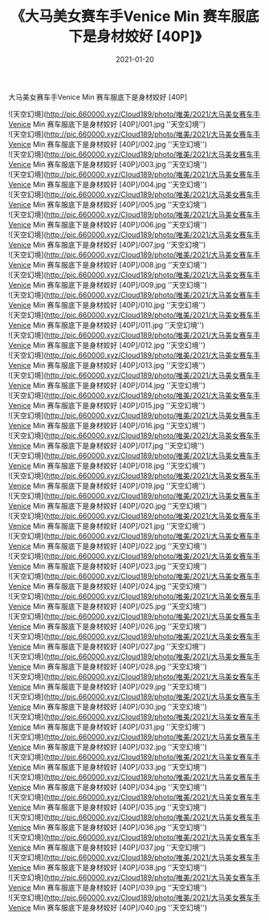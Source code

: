 ﻿---
layout: post
title:  《大马美女赛车手Venice Min 赛车服底下是身材姣好 [40P]》
date:   2021-01-20
img: http://pic.660000.xyz/Cloud189/photo/唯美/2021/大马美女赛车手Venice Min 赛车服底下是身材姣好 [40P]/000.jpg
categories: [美女, 清纯, 唯美]
---

大马美女赛车手Venice Min 赛车服底下是身材姣好 [40P]



![天空幻境](http://pic.660000.xyz/Cloud189/photo/唯美/2021/大马美女赛车手Venice Min 赛车服底下是身材姣好 [40P]/001.jpg ''天空幻境'') <br>
![天空幻境](http://pic.660000.xyz/Cloud189/photo/唯美/2021/大马美女赛车手Venice Min 赛车服底下是身材姣好 [40P]/002.jpg ''天空幻境'') <br>
![天空幻境](http://pic.660000.xyz/Cloud189/photo/唯美/2021/大马美女赛车手Venice Min 赛车服底下是身材姣好 [40P]/003.jpg ''天空幻境'') <br>
![天空幻境](http://pic.660000.xyz/Cloud189/photo/唯美/2021/大马美女赛车手Venice Min 赛车服底下是身材姣好 [40P]/004.jpg ''天空幻境'') <br>
![天空幻境](http://pic.660000.xyz/Cloud189/photo/唯美/2021/大马美女赛车手Venice Min 赛车服底下是身材姣好 [40P]/005.jpg ''天空幻境'') <br>
![天空幻境](http://pic.660000.xyz/Cloud189/photo/唯美/2021/大马美女赛车手Venice Min 赛车服底下是身材姣好 [40P]/006.jpg ''天空幻境'') <br>
![天空幻境](http://pic.660000.xyz/Cloud189/photo/唯美/2021/大马美女赛车手Venice Min 赛车服底下是身材姣好 [40P]/007.jpg ''天空幻境'') <br>
![天空幻境](http://pic.660000.xyz/Cloud189/photo/唯美/2021/大马美女赛车手Venice Min 赛车服底下是身材姣好 [40P]/008.jpg ''天空幻境'') <br>
![天空幻境](http://pic.660000.xyz/Cloud189/photo/唯美/2021/大马美女赛车手Venice Min 赛车服底下是身材姣好 [40P]/009.jpg ''天空幻境'') <br>
![天空幻境](http://pic.660000.xyz/Cloud189/photo/唯美/2021/大马美女赛车手Venice Min 赛车服底下是身材姣好 [40P]/010.jpg ''天空幻境'') <br>
![天空幻境](http://pic.660000.xyz/Cloud189/photo/唯美/2021/大马美女赛车手Venice Min 赛车服底下是身材姣好 [40P]/011.jpg ''天空幻境'') <br>
![天空幻境](http://pic.660000.xyz/Cloud189/photo/唯美/2021/大马美女赛车手Venice Min 赛车服底下是身材姣好 [40P]/012.jpg ''天空幻境'') <br>
![天空幻境](http://pic.660000.xyz/Cloud189/photo/唯美/2021/大马美女赛车手Venice Min 赛车服底下是身材姣好 [40P]/013.jpg ''天空幻境'') <br>
![天空幻境](http://pic.660000.xyz/Cloud189/photo/唯美/2021/大马美女赛车手Venice Min 赛车服底下是身材姣好 [40P]/014.jpg ''天空幻境'') <br>
![天空幻境](http://pic.660000.xyz/Cloud189/photo/唯美/2021/大马美女赛车手Venice Min 赛车服底下是身材姣好 [40P]/015.jpg ''天空幻境'') <br>
![天空幻境](http://pic.660000.xyz/Cloud189/photo/唯美/2021/大马美女赛车手Venice Min 赛车服底下是身材姣好 [40P]/016.jpg ''天空幻境'') <br>
![天空幻境](http://pic.660000.xyz/Cloud189/photo/唯美/2021/大马美女赛车手Venice Min 赛车服底下是身材姣好 [40P]/017.jpg ''天空幻境'') <br>
![天空幻境](http://pic.660000.xyz/Cloud189/photo/唯美/2021/大马美女赛车手Venice Min 赛车服底下是身材姣好 [40P]/018.jpg ''天空幻境'') <br>
![天空幻境](http://pic.660000.xyz/Cloud189/photo/唯美/2021/大马美女赛车手Venice Min 赛车服底下是身材姣好 [40P]/019.jpg ''天空幻境'') <br>
![天空幻境](http://pic.660000.xyz/Cloud189/photo/唯美/2021/大马美女赛车手Venice Min 赛车服底下是身材姣好 [40P]/020.jpg ''天空幻境'') <br>
![天空幻境](http://pic.660000.xyz/Cloud189/photo/唯美/2021/大马美女赛车手Venice Min 赛车服底下是身材姣好 [40P]/021.jpg ''天空幻境'') <br>
![天空幻境](http://pic.660000.xyz/Cloud189/photo/唯美/2021/大马美女赛车手Venice Min 赛车服底下是身材姣好 [40P]/022.jpg ''天空幻境'') <br>
![天空幻境](http://pic.660000.xyz/Cloud189/photo/唯美/2021/大马美女赛车手Venice Min 赛车服底下是身材姣好 [40P]/023.jpg ''天空幻境'') <br>
![天空幻境](http://pic.660000.xyz/Cloud189/photo/唯美/2021/大马美女赛车手Venice Min 赛车服底下是身材姣好 [40P]/024.jpg ''天空幻境'') <br>
![天空幻境](http://pic.660000.xyz/Cloud189/photo/唯美/2021/大马美女赛车手Venice Min 赛车服底下是身材姣好 [40P]/025.jpg ''天空幻境'') <br>
![天空幻境](http://pic.660000.xyz/Cloud189/photo/唯美/2021/大马美女赛车手Venice Min 赛车服底下是身材姣好 [40P]/026.jpg ''天空幻境'') <br>
![天空幻境](http://pic.660000.xyz/Cloud189/photo/唯美/2021/大马美女赛车手Venice Min 赛车服底下是身材姣好 [40P]/027.jpg ''天空幻境'') <br>
![天空幻境](http://pic.660000.xyz/Cloud189/photo/唯美/2021/大马美女赛车手Venice Min 赛车服底下是身材姣好 [40P]/028.jpg ''天空幻境'') <br>
![天空幻境](http://pic.660000.xyz/Cloud189/photo/唯美/2021/大马美女赛车手Venice Min 赛车服底下是身材姣好 [40P]/029.jpg ''天空幻境'') <br>
![天空幻境](http://pic.660000.xyz/Cloud189/photo/唯美/2021/大马美女赛车手Venice Min 赛车服底下是身材姣好 [40P]/030.jpg ''天空幻境'') <br>
![天空幻境](http://pic.660000.xyz/Cloud189/photo/唯美/2021/大马美女赛车手Venice Min 赛车服底下是身材姣好 [40P]/031.jpg ''天空幻境'') <br>
![天空幻境](http://pic.660000.xyz/Cloud189/photo/唯美/2021/大马美女赛车手Venice Min 赛车服底下是身材姣好 [40P]/032.jpg ''天空幻境'') <br>
![天空幻境](http://pic.660000.xyz/Cloud189/photo/唯美/2021/大马美女赛车手Venice Min 赛车服底下是身材姣好 [40P]/033.jpg ''天空幻境'') <br>
![天空幻境](http://pic.660000.xyz/Cloud189/photo/唯美/2021/大马美女赛车手Venice Min 赛车服底下是身材姣好 [40P]/034.jpg ''天空幻境'') <br>
![天空幻境](http://pic.660000.xyz/Cloud189/photo/唯美/2021/大马美女赛车手Venice Min 赛车服底下是身材姣好 [40P]/035.jpg ''天空幻境'') <br>
![天空幻境](http://pic.660000.xyz/Cloud189/photo/唯美/2021/大马美女赛车手Venice Min 赛车服底下是身材姣好 [40P]/036.jpg ''天空幻境'') <br>
![天空幻境](http://pic.660000.xyz/Cloud189/photo/唯美/2021/大马美女赛车手Venice Min 赛车服底下是身材姣好 [40P]/037.jpg ''天空幻境'') <br>
![天空幻境](http://pic.660000.xyz/Cloud189/photo/唯美/2021/大马美女赛车手Venice Min 赛车服底下是身材姣好 [40P]/038.jpg ''天空幻境'') <br>
![天空幻境](http://pic.660000.xyz/Cloud189/photo/唯美/2021/大马美女赛车手Venice Min 赛车服底下是身材姣好 [40P]/039.jpg ''天空幻境'') <br>
![天空幻境](http://pic.660000.xyz/Cloud189/photo/唯美/2021/大马美女赛车手Venice Min 赛车服底下是身材姣好 [40P]/040.jpg ''天空幻境'') <br>